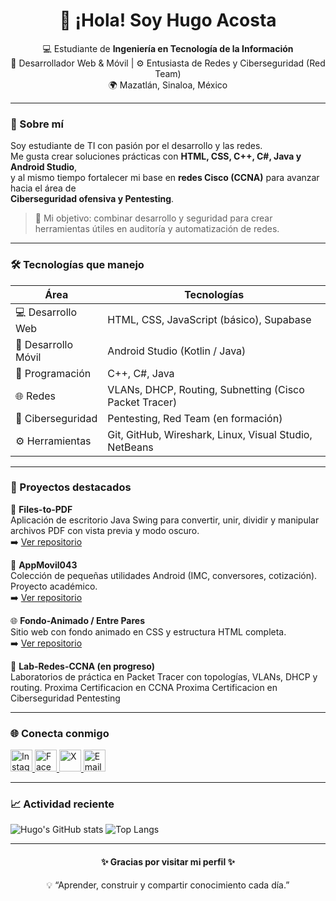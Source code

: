 <h1 align="center">👋 ¡Hola! Soy Hugo Acosta</h1>

<p align="center">
  💻 Estudiante de <strong>Ingeniería en Tecnología de la Información</strong><br>
  🔧 Desarrollador Web & Móvil | ⚙️ Entusiasta de Redes y Ciberseguridad (Red Team)<br>
  🌍 Mazatlán, Sinaloa, México
</p>

---

### 🚀 Sobre mí

Soy estudiante de TI con pasión por el desarrollo y las redes.  
Me gusta crear soluciones prácticas con **HTML, CSS, C++, C#, Java y Android Studio**,  
y al mismo tiempo fortalecer mi base en **redes Cisco (CCNA)** para avanzar hacia el área de  
**Ciberseguridad ofensiva y Pentesting**.

> 🎯 Mi objetivo: combinar desarrollo y seguridad para crear herramientas útiles en auditoría y automatización de redes.

---

### 🛠️ Tecnologías que manejo

| Área | Tecnologías |
|------|--------------|
| 💻 Desarrollo Web | HTML, CSS, JavaScript (básico), Supabase |
| 📱 Desarrollo Móvil | Android Studio (Kotlin / Java) |
| 🧠 Programación | C++, C#, Java |
| 🌐 Redes | VLANs, DHCP, Routing, Subnetting (Cisco Packet Tracer) |
| 🔐 Ciberseguridad | Pentesting, Red Team (en formación) |
| ⚙️ Herramientas | Git, GitHub, Wireshark, Linux, Visual Studio, NetBeans |

---

### 📂 Proyectos destacados

🧩 **Files-to-PDF**  
Aplicación de escritorio Java Swing para convertir, unir, dividir y manipular archivos PDF con vista previa y modo oscuro.  
➡️ [Ver repositorio](https://github.com/Ugo25/Files-to-PDF)

📱 **AppMovil043**  
Colección de pequeñas utilidades Android (IMC, conversores, cotización). Proyecto académico.  
➡️ [Ver repositorio](https://github.com/Ugo25/AppMovil043)

🌐 **Fondo-Animado / Entre Pares**  
Sitio web con fondo animado en CSS y estructura HTML completa.  
➡️ [Ver repositorio](https://github.com/Ugo25/Fondo-Animado)

🧠 **Lab-Redes-CCNA (en progreso)**  
Laboratorios de práctica en Packet Tracer con topologías, VLANs, DHCP y routing.
Proxima Certificacion en CCNA
Proxima Certificacion en Ciberseguridad Pentesting

---

### 🌐 Conecta conmigo

<p align="left">
  <a href="https://www.instagram.com/Ugowaos" target="_blank">
    <img src="https://cdn-icons-png.flaticon.com/512/2111/2111463.png" alt="Instagram" width="35" height="35"/>
  </a>
  <a href="https://www.facebook.com/share/17zPWvFmBY1" target="_blank">
    <img src="https://cdn-icons-png.flaticon.com/512/733/733547.png" alt="Facebook" width="35" height="35"/>
  </a>
  <a href="https://x.com/Ugowaos" target="_blank">
    <img src="https://cdn-icons-png.flaticon.com/512/733/733579.png" alt="X" width="35" height="35"/>
  </a>
  <a href="mailto:tuemail@gmail.com" target="_blank">
    <img src="https://cdn-icons-png.flaticon.com/512/732/732200.png" alt="Email" width="35" height="35"/>
  </a>
</p>

---

### 📈 Actividad reciente

![Hugo's GitHub stats](https://github-readme-stats.vercel.app/api?username=Ugo25&show_icons=true&theme=radical)
![Top Langs](https://github-readme-stats.vercel.app/api/top-langs/?username=Ugo25&layout=compact&theme=radical)

---

<h4 align="center">✨ Gracias por visitar mi perfil ✨</h4>
<p align="center">💡 “Aprender, construir y compartir conocimiento cada día.”</p>
